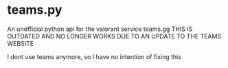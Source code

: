# teams.py
An unofficial python api for the valorant service teams.gg
THIS IS OUTDATED AND NO LONGER WORKS DUE TO AN UPDATE TO THE TEAMS WEBSITE 

I dont use teams anymore, so I have no intention of fixing this
